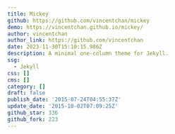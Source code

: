 ```yaml
---
title: Mickey
github: https://github.com/vincentchan/mickey
demo: https://vincentchan.github.io/mickey/
author: vincentchan
author_link: https://github.com/vincentchan
date: 2023-11-30T15:10:15.986Z
description: A minimal one-column theme for Jekyll.
ssg:
  - Jekyll
css: []
cms: []
category: []
draft: false
publish_date: '2015-07-24T04:55:37Z'
update_date: '2015-10-02T07:09:25Z'
github_star: 336
github_fork: 223
---
```


